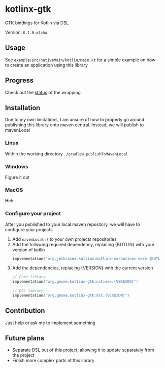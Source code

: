 # kotlinx-gtk

GTK bindings for Kotlin via DSL

Version: `0.1.0-alpha`

## Usage

See `example/src/nativeMain/kotlin/Main.kt` for a simple example on
how to create an application using this library

## Progress

Check out the [status](nativex/README.md#Progress) of the wrapping

## Installation

Due to my own limitations, I am unsure of how to properly go around publishing this library onto maven central. Instead,
we will publish to mavenLocal

### Linux

Within the working directory
`./gradlew publishToMavenLocal`

### Windows

Figure it out

### MacOS

Heh

### Configure your project

After you published to your local maven repository, we will have to configure your projects

1. Add `mavenLocal()` to your own projects repositories
2. Add the following required dependency, replacing {KOTLIN} with your version of kotlin
   ```kotlin
   implementation("org.jetbrains.kotlinx:kotlinx-coroutines-core:{KOTLIN}-native-mt")
   ```
3. Add the dependencies, replacing {VERSION} with the current version
   ```kotlin 
   // Core library
   implementation("org.gnome.kotlinx-gtk:nativex:{VERSION}")
	   
   // DSL library
   implementation("org.gnome.kotlinx-gtk:dsl:{VERSION}")
   ```

## Contribution

Just help or ask me to implement something

## Future plans

- Separate DSL out of this project, allowing it to update separately from the project
- Finish more complex parts of this library
